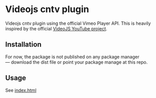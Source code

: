# Videojs cntv plugin

Videojs cntv plugin using the official Vimeo Player API. This is heavily
inspired by the official [VideoJS YouTube project](https://github.com/videojs/videojs-youtube).

## Installation

For now, the package is not published on any package manager — download the dist file or
point your package manage at this repo.

## Usage

See [index.html](https://github.com/geniusq1981/videojs-cntv/blob/master/index.html)

[videojs]: http://videojs.com/
